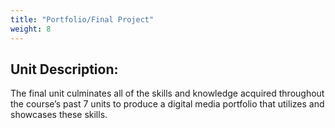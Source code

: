 ```yaml
---
title: "Portfolio/Final Project"
weight: 8
---
```


## Unit Description: 

The final unit culminates all of the skills and knowledge acquired throughout the course’s past 7 units to produce a digital media portfolio that utilizes and showcases these skills.
